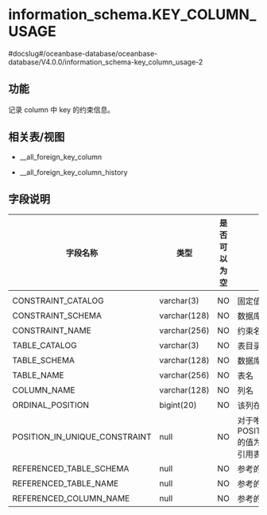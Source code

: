 information_schema.KEY_COLUMN_USAGE 
========================================================
#docslug#/oceanbase-database/oceanbase-database/V4.0.0/information_schema-key_column_usage-2


功能 
-----------

记录 column 中 key 的约束信息。

相关表/视图 
---------------

* __all_foreign_key_column

  

* __all_foreign_key_column_history

  




字段说明 
-------------



|           **字段名称**            |    **类型**    | **是否可以为空** |                                         **描述**                                          |
|-------------------------------|--------------|------------|-----------------------------------------------------------------------------------------|
|                               |              |            |                                                                                         |
| CONSTRAINT_CATALOG            | varchar(3)   | NO         | 固定值（def）                                                                                |
| CONSTRAINT_SCHEMA             | varchar(128) | NO         | 数据库名                                                                                    |
| CONSTRAINT_NAME               | varchar(256) | NO         | 约束名，为 PRIMARY 或列名或外键名                                                                   |
| TABLE_CATALOG                 | varchar(3)   | NO         | 表目录                                                                                     |
| TABLE_SCHEMA                  | varchar(128) | NO         | 数据库名                                                                                    |
| TABLE_NAME                    | varchar(256) | NO         | 表名                                                                                      |
| COLUMN_NAME                   | varchar(128) | NO         | 列名                                                                                      |
| ORDINAL_POSITION              | bigint(20)   | NO         | 该列在表中的编号                                                                                |
| POSITION_IN_UNIQUE_CONSTRAINT | null         | NO         | 对于唯一和主键约束，POSITION_IN_UNIQUE_CONSTRAINT 的值为 NULL。 对于外键约束，它是所引用表内键中的顺序位置 |
| REFERENCED_TABLE_SCHEMA       | null         | NO         | 参考的数据库                                                                                  |
| REFERENCED_TABLE_NAME         | null         | NO         | 参考的表                                                                                    |
| REFERENCED_COLUMN_NAME        | null         | NO         | 参考的列                                                                                    |


